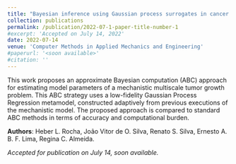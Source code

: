 ```yaml
---
title: "Bayesian inference using Gaussian process surrogates in cancer modeling"
collection: publications
permalink: /publication/2022-07-1-paper-title-number-1
#excerpt: 'Accepted on July 14, 2022'
date: 2022-07-14
venue: 'Computer Methods in Applied Mechanics and Engineering'
#paperurl: '<soon available>'
#citation: ''
---
```

This work proposes an approximate Bayesian computation (ABC) approach for estimating model parameters of a mechanistic multiscale tumor growth problem. This ABC strategy uses a low-fidelity Gaussian Process Regression metamodel, constructed adaptively from previous executions of the mechanistic model. The proposed approach is compared to standard ABC methods in terms of accuracy and computational burden. 

**Authors**: Heber L. Rocha, João Vitor de O. Silva, Renato S. Silva, Ernesto A. B. F. Lima, Regina C. Almeida.

*Accepted for publication on July 14, soon available.*


